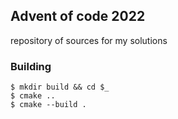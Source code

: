 ## Advent of code 2022
repository of sources for my solutions

### Building
```shell
$ mkdir build && cd $_
$ cmake ..
$ cmake --build .
```
